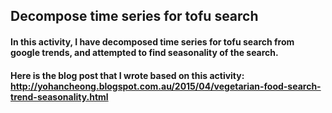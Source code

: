 ## Decompose time series for tofu search 
#### In this activity, I have decomposed time series for tofu search from google trends, and attempted to find seasonality of the search.
#### Here is the blog post that I wrote based on this activity: http://yohancheong.blogspot.com.au/2015/04/vegetarian-food-search-trend-seasonality.html

